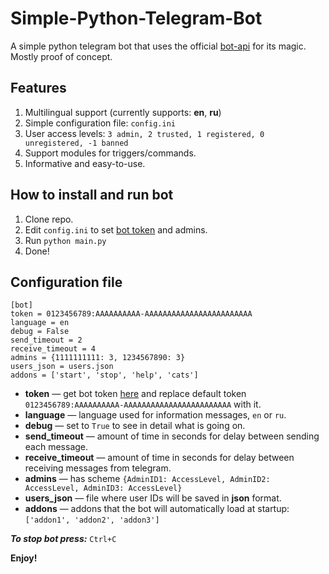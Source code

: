 # Simple-Python-Telegram-Bot

A simple python telegram bot that uses the official [bot-api](https://core.telegram.org/bots/api) for its magic.\
Mostly proof of concept.

## Features

1. Multilingual support (currently supports: **en**, **ru**)
2. Simple configuration file: `config.ini`
3. User access levels: `3 admin, 2 trusted, 1 registered, 0 unregistered, -1 banned`
4. Support modules for triggers/commands.
5. Informative and easy-to-use.

## How to install and run bot

1. Clone repo.
2. Edit `config.ini` to set [bot token](https://core.telegram.org/bots/features#botfather) and admins.
3. Run `python main.py`
4. Done!

## Configuration file

    [bot]
    token = 0123456789:AAAAAAAAAA-AAAAAAAAAAAAAAAAAAAAAAAA
    language = en
    debug = False
    send_timeout = 2
    receive_timeout = 4
    admins = {1111111111: 3, 1234567890: 3}
    users_json = users.json
    addons = ['start', 'stop', 'help', 'cats']

* **token** — get bot token [here](https://core.telegram.org/bots/features#botfather) and replace default token `0123456789:AAAAAAAAAA-AAAAAAAAAAAAAAAAAAAAAAAA` with it.
* **language** — language used for information messages, `en` or `ru`.
* **debug** — set to `True` to see in detail what is going on.
* **send_timeout** — amount of time in seconds for delay between sending each message.
* **receive_timeout** — amount of time in seconds for delay between receiving messages from telegram.
* **admins** — has scheme `{AdminID1: AccessLevel, AdminID2: AccessLevel, AdminID3: AccessLevel}`
* **users_json** — file where user IDs will be saved in **json** format.
* **addons**  — addons that the bot will automatically load at startup: `['addon1', 'addon2', 'addon3']`

_**To stop bot press:**_ `Ctrl+C`

**Enjoy!**
